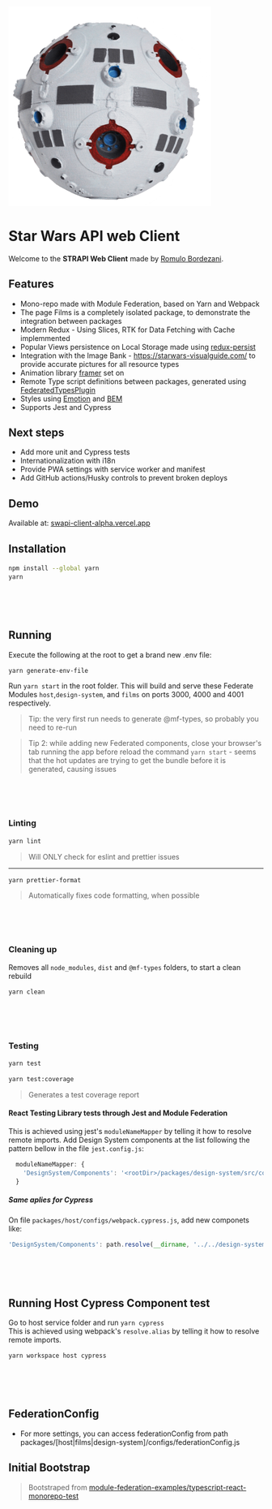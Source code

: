 <img src="https://raw.githubusercontent.com/romulobordezani/swapi-client/main/packages/host/src/pages/home/assets/jedi-training-ball.png" width="400" />

# Star Wars API web Client

Welcome to the **STRAPI Web Client** made by [Romulo Bordezani](https://github.com/romulobordezani).

## Features

- Mono-repo made with Module Federation, based on Yarn and Webpack
- The page Films is a completely isolated package, to demonstrate the integration between packages
- Modern Redux - Using Slices, RTK for Data Fetching with Cache implemmented
- Popular Views persistence on Local Storage made using [redux-persist](https://www.npmjs.com/package/redux-persist)
- Integration with the Image Bank - https://starwars-visualguide.com/ to provide accurate pictures for all resource types
- Animation library [framer](https://www.framer.com/motion/) set on
- Remote Type script definitions between packages, generated using [FederatedTypesPlugin](https://github.com/module-federation/typescript)
- Styles using [Emotion](https://emotion.sh/docs/introduction) and [BEM](https://getbem.com/introduction/)
- Supports Jest and Cypress


## Next steps

- Add more unit and Cypress tests
- Internationalization with i18n 
- Provide PWA settings with service worker and manifest
- Add GitHub actions/Husky controls to prevent broken deploys 

## Demo

Available at: [swapi-client-alpha.vercel.app](https://swapi-client-alpha.vercel.app)

## Installation

```bash
npm install --global yarn
yarn
```
</br></br></br>

## Running 

Execute the following at the root to get a brand new .env file: 
```bash
yarn generate-env-file
```

Run `yarn start` in the root folder. This will build and serve these Federate Modules `host`,`design-system`, and `films` on ports 3000, 4000 and 4001 respectively.

> Tip: the very first run needs to generate @mf-types, so probably you need to re-run

> Tip 2: while adding new Federated components, close your browser's tab running the app before reload the command `yarn start` - seems that the hot updates are trying to get the bundle before it is generated, causing issues


</br></br></br>


### Linting
```bash
yarn lint
```
> Will ONLY check for eslint and prettier issues
---
```bash
yarn prettier-format
```
> Automatically fixes code formatting, when possible

</br></br></br>

### Cleaning up

Removes all `node_modules`, `dist` and `@mf-types` folders, to start a clean rebuild
```bash
yarn clean
```
</br></br></br>

### Testing

```bash
yarn test
```

```bash
yarn test:coverage
```
> Generates a test coverage report



####  React Testing Library tests through Jest and Module Federation

This is achieved using jest's `moduleNameMapper` by telling it how to resolve remote imports.
Add Design System components at the list following the pattern bellow in the file `jest.config.js`:

```javascript
  moduleNameMapper: {
    'DesignSystem/Components': '<rootDir>/packages/design-system/src/components',
  }
```

##### Same aplies for Cypress
On file `packages/host/configs/webpack.cypress.js`, add new componets like:
```javascript
'DesignSystem/Components': path.resolve(__dirname, '../../design-system/src/components'),
```

</br></br></br>

## Running Host Cypress Component test

Go to host service folder and run `yarn cypress` <br />
This is achieved using webpack's `resolve.alias` by telling it how to resolve remote imports.

```bash
yarn workspace host cypress
```



</br></br></br>

## FederationConfig
- For more settings, you can access federationConfig from path packages/[host|films|design-system]/configs/federationConfig.js

## Initial Bootstrap
> Bootstraped from [module-federation-examples/typescript-react-monorepo-test](https://github.com/module-federation/module-federation-examples/tree/master/typescript-react-monorepo-test)